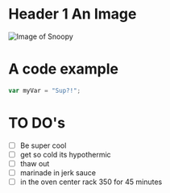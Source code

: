# Header 1 An Image
![Image of Snoopy](https://en.wikipedia.org/wiki/Snoopy#/media/File:Snoopy_Peanuts.png)

# A code example
``` javascript
var myVar = "Sup?!";
```
# TO DO's
- [ ] Be super cool
- [ ] get so cold its hypothermic
- [ ] thaw out
- [ ] marinade in jerk sauce
- [ ] in the oven center rack 350 for 45 minutes
